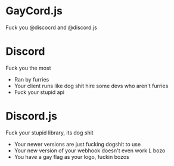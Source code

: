 # GayCord.js
Fuck you @discocrd and @discord.js

# Discord
Fuck you the most
* Ran by furries
* Your client runs like dog shit hire some devs who aren't furries
* Fuck your stupid api

# Discord.js
Fuck your stupid library, its dog shit
* Your newer versions are just fucking dogshit to use
* Your new version of your webhook doesn't even work L bozo 
* You have a gay flag as your logo, fuckin bozos
